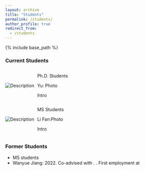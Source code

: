 ```yaml
---
layout: archive
title: "Students"
permalink: /students/
author_profile: true
redirect_from:
  - /students
---
```


{% include base_path %}

### Current Students
<div style="display: flex; align-items: center;">
  <div style="flex: 0 0 auto; margin-right: 10px;">
    <img src="../images/bio-photo.jpg" alt="Description" style="max-width: 150px;">
  </div>
  <div style="flex: 1;">
    <p>Ph.D. Students</p>
    <p>Yu:  Photo</p>
    <p>Intro</p>
  </div>
</div>
<div style="display: flex; align-items: center;">
  <div style="flex: 0 0 auto; margin-right: 10px;">
    <img src="../images/bio-photo-2.jpg" alt="Description" style="max-width: 150px;">
  </div>
  <div style="flex: 1;">
    <p>MS Students</p>
    <p>Li Fan:Photo</p>
    <p>Intro</p>
  </div>
</div>

### Former Students
* MS students
* Wanyue Jiang: 2022. Co-advised with  .  . First employment at  